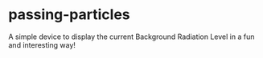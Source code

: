 # passing-particles
A simple device to display the current Background Radiation Level in a fun and interesting way!
